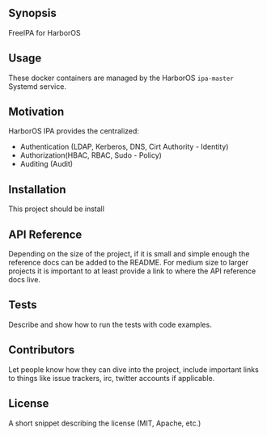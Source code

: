 ## Synopsis

FreeIPA for HarborOS

## Usage

These docker containers are managed by the HarborOS `ipa-master` Systemd service.

## Motivation

HarborOS IPA provides the centralized:
 * Authentication (LDAP, Kerberos, DNS, Cirt Authority - Identity)
 * Authorization(HBAC, RBAC, Sudo  - Policy)
 * Auditing (Audit)

## Installation

This project should be install

## API Reference

Depending on the size of the project, if it is small and simple enough the reference docs can be added to the README. For medium size to larger projects it is important to at least provide a link to where the API reference docs live.

## Tests

Describe and show how to run the tests with code examples.

## Contributors

Let people know how they can dive into the project, include important links to things like issue trackers, irc, twitter accounts if applicable.

## License

A short snippet describing the license (MIT, Apache, etc.)
